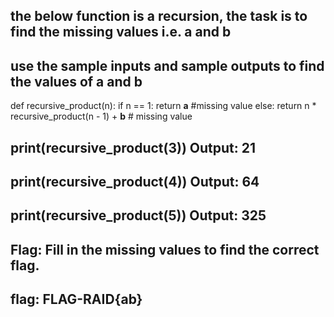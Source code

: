 ## the below function is a recursion, the task is to find the missing values i.e. a and b

## use the sample inputs and sample outputs to find the values of a and b

def recursive_product(n):
    if n == 1:
        return __a__  #missing value
    else:
        return n * recursive_product(n - 1) +  __b__ # missing value

## print(recursive_product(3))  Output: 21
## print(recursive_product(4))  Output: 64
## print(recursive_product(5))  Output: 325

## Flag: Fill in the missing values to find the correct flag.

## flag: FLAG-RAID{ab}
